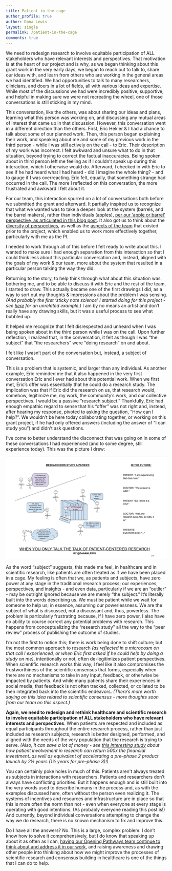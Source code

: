 ```yaml
---
title: Patient in the cage
author_profile: true
author: Dana Lewis
layout: single
permalink: /patient-in-the-cage
comments: true
---
```


We need to redesign research to involve equitable participation of ALL stakeholders who have relevant interests and perspectives. That motivation is at the heart of our project and is why, as we began thinking about this grant work in the very early days, we began to reach out to talk to, share our ideas with, and learn from others who are working in the general areas we had identified. We had opportunities to talk to many researchers, clinicians, and doers in a lot of fields, all with various ideas and expertise. While most of the discussions we had were incredibly positive, supportive, and helpful in making sure we were not recreating the wheel, one of those conversations is still sticking in my mind.

This conversation, like the others, was about sharing our ideas and plans, learning what this person was working on, and discussing any mutual areas of interest that came up in that discussion. However, this conversation went in a different direction than the others. First, Eric Hekler & I had a chance to talk about some of our planned work. Then, this person began explaining their work, and speaking about me and some of my previous work in the third person - while I was still actively on the call - to Eric. Their description of my work was incorrect. I felt awkward and unsure what to do in that situation, beyond trying to correct the factual inaccuracies. Being spoken about in third person left me feeling as if I couldn’t speak up during this interaction, which I otherwise would do. Afterward, I checked in with Eric to see if he had heard what I had heard - did I imagine the whole thing? - and to gauge if I was overreacting. Eric felt, equally, that something strange had occurred in the call. The more I reflected on this conversation, the more frustrated and awkward I felt about it. 

For our team, this interaction spurred on a lot of conversations both before we submitted the grant and afterward. It partially inspired us to recognize that what we wanted was to take a deeper look at the system (barrels, and the barrel makers), rather than individuals (apples), [per our ‘apple or barrel’ perspective, as articulated in this blog post](http://openingpathways.org/apples-barrels-barrel-makers). It also got us to think about the [diversity of perspectives](http://openingpathways.org/spectrums-of-perspective), as well as the [aspects of the team](http://openingpathways.org/pre-existing-culture) that existed prior to the project, which enabled us to work more effectively together, particularly with me as the PI. 

I needed to work through all of this before I felt ready to write about this. I wanted to make sure I had enough separation from this interaction so that I could think less about this particular conversation and, instead, aligned with the goals of my work & our team, more about the system that resulted in a particular person talking the way they did.

Returning to the story, to help think through what about this situation was bothering me, and to be able to discuss it with Eric and the rest of the team, I started to draw. This actually became one of the first drawings I did, as a way to sort out my thoughts & impressions about the problem I was sensing. *(And probably the first ‘sticky note science’ I started doing for this project - see [here](https://twitter.com/danamlewis/status/1038114092920135680) for an unrelated example.)* I am by no means an artist and don’t really have any drawing skills, but it was a useful process to see what bubbled up.

It helped me recognize that I felt disrespected and unheard when I was being spoken about in the third person while I was on the call. Upon further reflection, I realized that, in the conversation, it felt as though I was “the subject” that “the researchers” were “doing research” on and about.  

I felt like I wasn’t part of the conversation but, instead, a subject of conversation. 

This is a problem that is systemic, and larger than any individual. As another example, Eric reminded me that it also happened in the very first conversation Eric and I ever had about this potential work.  When we first met, Eric’s offer was essentially that he could do a research study. The implication was that if Eric did the research on us, that research would, somehow, legitimize me, my work, the community’s work, and our collective perspectives. I would be a passive “research subject.” Thankfully, Eric had enough empathic regard to sense that his “offer” was not right and, instead, after hearing my response, pivoted to asking the question, “How can I help?”.  We wouldn’t be here today collaborating together, or working on this grant project, if he had only offered answers (including the answer of “I can study you”) and didn’t ask questions.  

I’ve come to better understand the disconnect that was going on in some of these conversations I had experienced (and to some degree, still experience today). This was the picture I drew: 

<img src="/assets/img/Patient_In_The_Cage_DanaMLewis.png" alt="the 'patient in the cage' drawing">

As the word “subject” suggests, this made me feel, in healthcare and in scientific research, like patients are often treated as if we have been placed in a cage. My feeling is often that we, as patients and subjects, have zero power at any stage in the traditional research process; our experiences, perspectives, and insights - and even data, particularly if we are an “outlier” - may be outright ignored because we are merely “the subject.” It’s literally built into the words describing us.  We must be patient while we wait for someone to help us; in essence, assuming our powerlessness.  We are the subject of what is discussed, not a discussant and, thus, powerless. The problem is particularly frustrating because, if I have zero power, I also have no ability to course correct any potential problems with research. This happens from conceptualizing the “research study” all the way to the “peer review” process of publishing the outcome of studies. 

I’m not the first to notice this; there is work being done to shift culture; but the most common approach to research *(as reflected in a microcosm on that call I experienced, or when Eric first asked if he could help by doing a study on me)*, intentionally or not, often de-legitimizes patient perspectives. When scientific research works this way, I feel like it also compromises the trustworthiness of the scientific consensus that forms, especially when there are no mechanisms to take in any input, feedback, or otherwise be impacted by patients. And while many patients share their experiences in social media; that feedback is not often tracked, collected, or collated to be then integrated back into the scientific endeavors. *(There’s more worth saying on this idea related to scientific consensus - more thoughts soon from our team on this aspect.)*

**Again, we need to redesign and rethink healthcare and scientific research to involve equitable participation of ALL stakeholders who have relevant interests and perspectives**. When patients are respected and included as equal participants throughout the entire research process, rather than just included as research subjects, research is better designed, performed, and aligned with the needs of the very population that the research is trying to serve. *(Also, it can save a lot of money - see [this interesting study](http://bit.ly/2XeUVqh) about how patient involvement in research can return 500x the financial investment..as well as equivalent of accelerating a pre–phase 2 product launch by 2½ years (1½ years for pre–phase 3)!)* 

You can certainly poke holes in much of this. Patients aren't always treated as subjects in interactions with researchers. Patients and researchers don’t always have conflicting priorities. But it happens enough and is still built into the very words used to describe humans in the process and, as with the examples discussed here, often without the person even realizing it. The systems of incentives and resources and infrastructure are in place so that this is more often the norm than not - even when everyone at every stage is operating with good intentions. (As probably everyone reading this post is!) And currently, beyond individual conversations attempting to change the way we do research, there is no known mechanism to fix and improve this.

Do I have all the answers? No. This is a large, complex problem. I don’t know how to solve it comprehensively, but I do know that speaking up about it as often as I can, [having our Opening Pathways team continue to think about and address it in our work](http://openingpathways.org/patient-engagement-in-research), and raising awareness and drawing other people into thinking about how we might improve the processes of scientific research and consensus building in healthcare is one of the things that I can do to help. 
